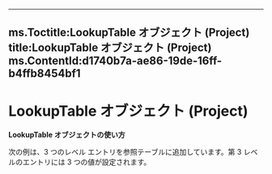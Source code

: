 
---
ms.Toctitle:LookupTable オブジェクト (Project)
title:LookupTable オブジェクト (Project)
ms.ContentId:d1740b7a-ae86-19de-16ff-b4ffb8454bf1
---
# LookupTable オブジェクト (Project)





**LookupTable オブジェクトの使い方**



次の例は、3 つのレベル エントリを参照テーブルに追加しています。第 3 レベルのエントリには 3 つの値が設定されます。




